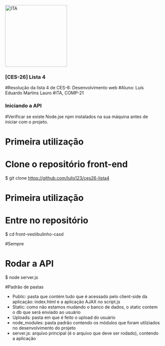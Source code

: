 <img alt="ITA" title="#front-vestibulinho-casd" src="https://www.google.com/url?sa=i&url=https%3A%2F%2Flogodownload.org%2Fita-logo-instituto-tecnologico-de-aeronautica-logo%2F&psig=AOvVaw1NGO2UUZ3GCqElfdPPt2e9&ust=1606774518027000&source=images&cd=vfe&ved=0CAIQjRxqFwoTCPCFuNXjqO0CFQAAAAAdAAAAABAD" width="200px" />

### [CES-26] Lista 4
#Resolução da lista 4 de CES-6: Desenvolvimento web
#Aluno: Luís Eduardo Martins Lauro
#ITA, COMP-21

### Iniciando a API
#Verificar se existe Node.jse npm instalados na sua máquina antes de iniciar com o projeto.

# Primeira utilização
# Clone o repositório front-end
$ git clone https://github.com/lulis123/ces26-lista4

# Primeira utilização
# Entre no repositório
$ cd front-vestibulinho-casd

#Sempre
# Rodar a API
$ node server.js

#Padrão de pastas
- Public: pasta que contém tudo que é acessado pelo client-side da aplicação: index.html e a aplicação AJAX no script.js
- Static: como não estamos mudando o banco de dados, o static contem o db que será enviado ao usuário
- Uploads: pasta em que é feito o upload do usuário
- node_modules: pasta padrão contendo os módulos que foram utilziados no desenvolvimento do projeto
- server.js: arquivo principal (é o arquivo que deve ser rodado), contendo a aplicação
